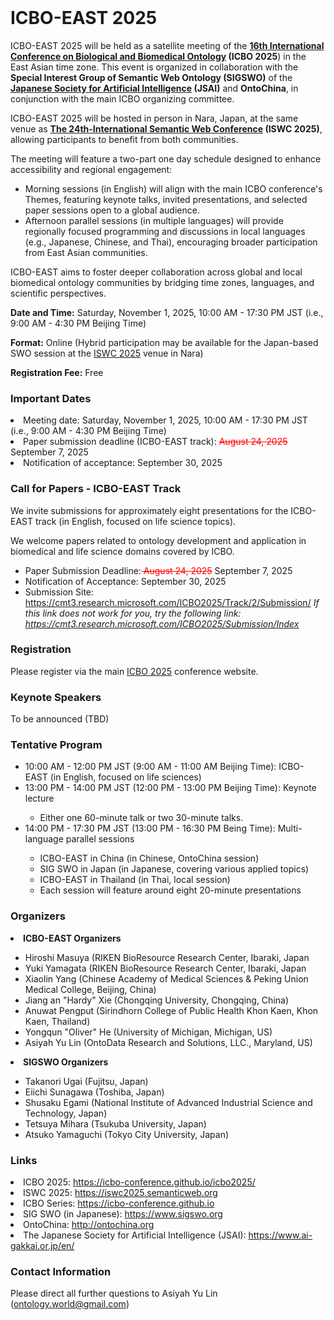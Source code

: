 <br>

# ICBO-EAST 2025

ICBO-EAST 2025 will be held as a satellite meeting of the <b><a href="https://icbo-conference.github.io/icbo2025/">16th International Conference on Biological and Biomedical Ontology</a> (ICBO 2025</b>) in the East Asian time zone. This event is organized in collaboration with the <b>Special Interest Group of Semantic Web Ontology (SIGSWO)</b> of the <b><a href="https://www.ai-gakkai.or.jp/en/">Japanese Society for Artificial Intelligence</a> (JSAI)</b> and <b>OntoChina</b>, in conjunction with the main ICBO organizing committee.

ICBO-EAST 2025 will be hosted in person in Nara, Japan, at the same venue as <b><a href="https://iswc2025.semanticweb.org/">The 24th-International Semantic Web Conference</a> (ISWC 2025)</b>, allowing participants to benefit from both communities.

The meeting will feature a two-part one day schedule designed to enhance accessibility and regional engagement:
<ul>
  <li>Morning sessions (in English) will align with the main ICBO conference's Themes, featuring keynote talks, invited presentations, and selected paper sessions open to a global audience.</li>
  <li>Afternoon parallel sessions (in multiple languages) will provide regionally focused programming and discussions in local languages (e.g., Japanese, Chinese, and Thai), encouraging broader participation from East Asian communities.</li>
</ul>

ICBO-EAST aims to foster deeper collaboration across global and local biomedical ontology communities by bridging time zones, languages, and scientific perspectives.

<b>Date and Time:</b> Saturday, November 1, 2025, 10:00 AM - 17:30 PM JST (i.e., 9:00 AM - 4:30 PM Beijing Time)

<b>Format:</b> Online (Hybrid participation may be available for the Japan-based SWO session at the <a href="https://iswc2025.semanticweb.org/">ISWC 2025</a> venue in Nara)

<b>Registration Fee:</b> Free

### Important Dates
<li>Meeting date: Saturday, November 1, 2025, 10:00 AM - 17:30 PM JST (i.e., 9:00 AM - 4:30 PM Beijing Time)</li>
<li>Paper submission deadline (ICBO-EAST track): <span style="color: red; text-decoration: line-through;"> August 24, 2025</span> September 7, 2025 </li>
<li>Notification of acceptance: September 30, 2025</li>

### Call for Papers - ICBO-EAST Track
We invite submissions for approximately eight presentations for the ICBO-EAST track (in English, focused on life science topics).

We welcome papers related to ontology development and application in biomedical and life science domains covered by ICBO.

<ul>
  <li>Paper Submission Deadline:<span style="color: red; text-decoration: line-through;"> August 24, 2025</span> September 7, 2025 </li>
  <li>Notification of Acceptance: September 30, 2025</li>
  <li>Submission Site: <a href="https://cmt3.research.microsoft.com/ICBO2025/Track/2/Submission/">https://cmt3.research.microsoft.com/ICBO2025/Track/2/Submission/</a> <i>If this link does not work for you, try the following link: <a href="https://cmt3.research.microsoft.com/ICBO2025/Submission/Index">https://cmt3.research.microsoft.com/ICBO2025/Submission/Index</a></i></li>
</ul>

### Registration
Please register via the main <a href="https://icbo-conference.github.io/icbo2025/registration/">ICBO 2025</a> conference website.

### Keynote Speakers
To be announced (TBD)

### Tentative Program
<ul>
  <li>10:00 AM - 12:00 PM JST (9:00 AM - 11:00 AM Beijing Time): ICBO-EAST (in English, focused on life sciences)</li>
  <li>13:00 PM - 14:00 PM JST (12:00 PM - 13:00 PM Beijing Time): Keynote lecture</li>
  <ul>
    <li>Either one 60-minute talk or two 30-minute talks.</li>
  </ul>
  <li>14:00 PM - 17:30 PM JST (13:00 PM - 16:30 PM Being Time): Multi-language parallel sessions</li>
  <ul>
    <li>ICBO-EAST in China (in Chinese, OntoChina session)</li>
    <li>SIG SWO in Japan (in Japanese, covering various applied topics)</li>
    <li>ICBO-EAST in Thailand (in Thai, local session)</li>
    <li>Each session will feature around eight 20-minute presentations</li>
  </ul>
</ul>

### Organizers
<li><b>ICBO-EAST Organizers</b></li>
<ul>
  <li>Hiroshi Masuya (RIKEN BioResource Research Center, Ibaraki, Japan</li>
  <li>Yuki Yamagata (RIKEN BioResource Research Center, Ibaraki, Japan</li>
  <li>Xiaolin Yang (Chinese Academy of Medical Sciences & Peking Union Medical College, Beijing, China)</li>
  <li>Jiang an "Hardy" Xie (Chongqing University, Chongqing, China)</li>
  <li>Anuwat Pengput (Sirindhorn College of Public Health Khon Kaen, Khon Kaen, Thailand)</li>
  <li>Yongqun "Oliver" He (University of Michigan, Michigan, US)</li>
  <li>Asiyah Yu Lin (OntoData Research and Solutions, LLC., Maryland, US)</li>
</ul>

<li><b>SIGSWO Organizers</b></li>
<ul>
  <li>Takanori Ugai (Fujitsu, Japan)</li>
  <li>Eiichi Sunagawa (Toshiba, Japan)</li>
  <li>Shusaku Egami (National Institute of Advanced Industrial Science and Technology, Japan)</li>
  <li>Tetsuya Mihara (Tsukuba University, Japan)</li>
  <li>Atsuko Yamaguchi (Tokyo City University, Japan)</li>
</ul>

### Links
<li>ICBO 2025: <a href="https://icbo-conference.github.io/icbo2025/">https://icbo-conference.github.io/icbo2025/</a></li>
<li>ISWC 2025: <a href="https://iswc2025.semanticweb.org">https://iswc2025.semanticweb.org</a></li>
<li>ICBO Series: <a href="https://icbo-conference.github.io">https://icbo-conference.github.io</a></li>
<li>SIG SWO (in Japanese): <a href="https://www.sigswo.org">https://www.sigswo.org</a></li>
<li>OntoChina: <a href="http://ontochina.org">http://ontochina.org</a></li>
<li>The Japanese Society for Artificial Intelligence (JSAI): <a href="https://www.ai-gakkai.or.jp/en/">https://www.ai-gakkai.or.jp/en/</a></li>

### Contact Information 
Please direct all further questions to Asiyah Yu Lin (ontology.world@gmail.com)
